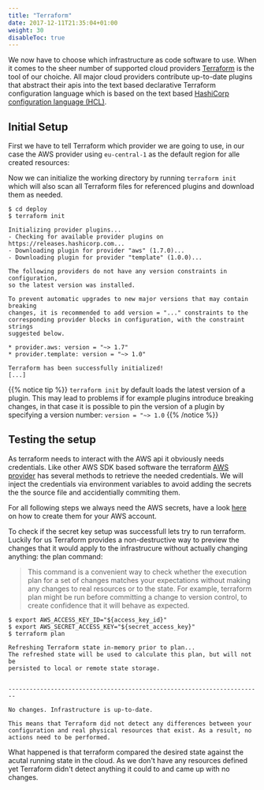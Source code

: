 ```yaml
---
title: "Terraform"
date: 2017-12-11T21:35:04+01:00
weight: 30
disableToc: true
---
```


We now have to choose which infrastructure as code software to use. When it comes to the sheer number of supported cloud providers [Terraform](https://www.terraform.io/) is the tool of our choiche. All major cloud providers contribute up-to-date plugins that abstract their apis into the text based declarative Terraform configuration language which is based on the text based [HashiCorp configuration language (HCL)](https://github.com/hashicorp/hcl).

## Initial Setup
First we have to tell Terraform which provider we are going to use, in our case the AWS provider using `eu-central-1` as the default region for alle created resources:

<!-- snippet:deploy_aws_provider -->
<!-- /snippet:deploy_aws_provider -->

Now we can initialize the working directory by running `terraform init` which will also scan all Terraform files for referenced plugins and download them as needed.

```
$ cd deploy
$ terraform init

Initializing provider plugins...
- Checking for available provider plugins on https://releases.hashicorp.com...
- Downloading plugin for provider "aws" (1.7.0)...
- Downloading plugin for provider "template" (1.0.0)...

The following providers do not have any version constraints in configuration,
so the latest version was installed.

To prevent automatic upgrades to new major versions that may contain breaking
changes, it is recommended to add version = "..." constraints to the
corresponding provider blocks in configuration, with the constraint strings
suggested below.

* provider.aws: version = "~> 1.7"
* provider.template: version = "~> 1.0"

Terraform has been successfully initialized!
[...]
```
{{% notice tip %}}
`terraform init` by default loads the latest version of a plugin. This may lead to problems if for example plugins introduce breaking changes, in that case it is possible to pin the version of a plugin by specifying a version number:
`version = "~> 1.0`
{{% /notice %}}

## Testing the setup
As terraform needs to interact with the AWS api it obviously needs credentials. Like other AWS SDK based software the terraform [AWS provider](https://www.terraform.io/docs/providers/aws/) has several methods to retrieve the needed credentials. We will inject the credentials via environment variables to avoid adding the secrets the the source file and accidentially commiting them.

For all following steps we always need the AWS secrets, have a look [here](https://docs.aws.amazon.com/general/latest/gr/managing-aws-access-keys.html) on how to create them for your AWS account.

To check if the secret key setup was successfull lets try to run terraform. Luckily for us Terraform provides a non-destructive way to preview the changes that it would apply to the infrastrucure without actually changing anything: the plan command:

> This command is a convenient way to check whether the execution plan for a set of changes matches your expectations without making any changes to real resources or to the state. For example, terraform plan might be run before committing a change to version control, to create confidence that it will behave as expected.

```
$ export AWS_ACCESS_KEY_ID="${access_key_id}"
$ export AWS_SECRET_ACCESS_KEY="${secret_access_key}"
$ terraform plan

Refreshing Terraform state in-memory prior to plan...
The refreshed state will be used to calculate this plan, but will not be
persisted to local or remote state storage.


------------------------------------------------------------------------

No changes. Infrastructure is up-to-date.

This means that Terraform did not detect any differences between your
configuration and real physical resources that exist. As a result, no
actions need to be performed.
```

What happened is that terraform compared the desired state against the acutal running state in the cloud. As we don't have any resources defined yet Terraform didn't detect anything it could to and came up with no changes.
